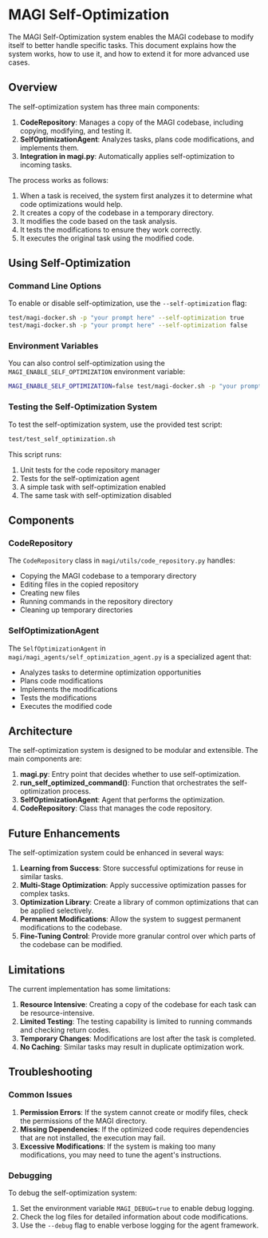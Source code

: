# MAGI Self-Optimization

The MAGI Self-Optimization system enables the MAGI codebase to modify itself to better handle specific tasks. This document explains how the system works, how to use it, and how to extend it for more advanced use cases.

## Overview

The self-optimization system has three main components:

1. **CodeRepository**: Manages a copy of the MAGI codebase, including copying, modifying, and testing it.
2. **SelfOptimizationAgent**: Analyzes tasks, plans code modifications, and implements them.
3. **Integration in magi.py**: Automatically applies self-optimization to incoming tasks.

The process works as follows:

1. When a task is received, the system first analyzes it to determine what code optimizations would help.
2. It creates a copy of the codebase in a temporary directory.
3. It modifies the code based on the task analysis.
4. It tests the modifications to ensure they work correctly.
5. It executes the original task using the modified code.

## Using Self-Optimization

### Command Line Options

To enable or disable self-optimization, use the `--self-optimization` flag:

```bash
test/magi-docker.sh -p "your prompt here" --self-optimization true
test/magi-docker.sh -p "your prompt here" --self-optimization false
```

### Environment Variables

You can also control self-optimization using the `MAGI_ENABLE_SELF_OPTIMIZATION` environment variable:

```bash
MAGI_ENABLE_SELF_OPTIMIZATION=false test/magi-docker.sh -p "your prompt here"
```

### Testing the Self-Optimization System

To test the self-optimization system, use the provided test script:

```bash
test/test_self_optimization.sh
```

This script runs:
1. Unit tests for the code repository manager
2. Tests for the self-optimization agent
3. A simple task with self-optimization enabled
4. The same task with self-optimization disabled

## Components

### CodeRepository

The `CodeRepository` class in `magi/utils/code_repository.py` handles:

- Copying the MAGI codebase to a temporary directory
- Editing files in the copied repository
- Creating new files
- Running commands in the repository directory
- Cleaning up temporary directories

### SelfOptimizationAgent

The `SelfOptimizationAgent` in `magi/magi_agents/self_optimization_agent.py` is a specialized agent that:

- Analyzes tasks to determine optimization opportunities
- Plans code modifications
- Implements the modifications
- Tests the modifications
- Executes the modified code

## Architecture

The self-optimization system is designed to be modular and extensible. The main components are:

1. **magi.py**: Entry point that decides whether to use self-optimization.
2. **run_self_optimized_command()**: Function that orchestrates the self-optimization process.
3. **SelfOptimizationAgent**: Agent that performs the optimization.
4. **CodeRepository**: Class that manages the code repository.

## Future Enhancements

The self-optimization system could be enhanced in several ways:

1. **Learning from Success**: Store successful optimizations for reuse in similar tasks.
2. **Multi-Stage Optimization**: Apply successive optimization passes for complex tasks.
3. **Optimization Library**: Create a library of common optimizations that can be applied selectively.
4. **Permanent Modifications**: Allow the system to suggest permanent modifications to the codebase.
5. **Fine-Tuning Control**: Provide more granular control over which parts of the codebase can be modified.

## Limitations

The current implementation has some limitations:

1. **Resource Intensive**: Creating a copy of the codebase for each task can be resource-intensive.
2. **Limited Testing**: The testing capability is limited to running commands and checking return codes.
3. **Temporary Changes**: Modifications are lost after the task is completed.
4. **No Caching**: Similar tasks may result in duplicate optimization work.

## Troubleshooting

### Common Issues

1. **Permission Errors**: If the system cannot create or modify files, check the permissions of the MAGI directory.
2. **Missing Dependencies**: If the optimized code requires dependencies that are not installed, the execution may fail.
3. **Excessive Modifications**: If the system is making too many modifications, you may need to tune the agent's instructions.

### Debugging

To debug the self-optimization system:

1. Set the environment variable `MAGI_DEBUG=true` to enable debug logging.
2. Check the log files for detailed information about code modifications.
3. Use the `--debug` flag to enable verbose logging for the agent framework.